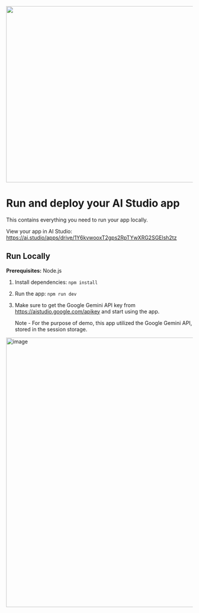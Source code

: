 <div align="center">
<img width="1200" height="475" alt="GHBanner" src="https://github.com/user-attachments/assets/0aa67016-6eaf-458a-adb2-6e31a0763ed6" />
</div>

# Run and deploy your AI Studio app

This contains everything you need to run your app locally.

View your app in AI Studio: https://ai.studio/apps/drive/1Y6kvwooxT2gps2RpTYwXRG2SGElsh2tz

## Run Locally

**Prerequisites:**  Node.js


1. Install dependencies:
   `npm install`
2. Run the app:
   `npm run dev`
3. Make sure to get the Google Gemini API key from https://aistudio.google.com/apikey and start using the app.

   Note - For the purpose of demo, this app utilized the Google Gemini API, stored in the session storage. 
<img width="1042" height="726" alt="image" src="https://github.com/user-attachments/assets/649681f4-b967-403a-9eb4-52ded1e68ca8" />
